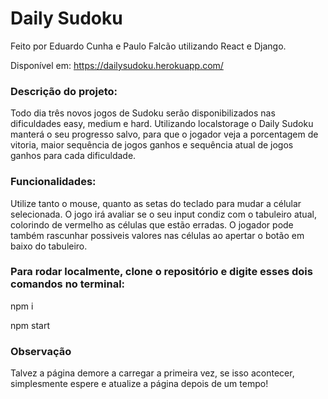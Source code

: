 # Daily Sudoku

Feito por Eduardo Cunha e Paulo Falcão utilizando React e Django.

Disponível em: https://dailysudoku.herokuapp.com/

### Descrição do projeto:
Todo dia três novos jogos de Sudoku serão disponibilizados nas dificuldades easy, medium e hard. Utilizando localstorage o Daily Sudoku manterá o seu progresso salvo, para que o jogador veja a porcentagem de vitoria, maior sequência de jogos ganhos e sequência atual de jogos ganhos para cada dificuldade.

### Funcionalidades:
Utilize tanto o mouse, quanto as setas do teclado para mudar a célular selecionada. O jogo irá avaliar se o seu input condiz com o tabuleiro atual, colorindo de vermelho as células que estão erradas. O jogador pode também rascunhar possiveis valores nas células ao apertar o botão em baixo do tabuleiro.

### Para rodar localmente, clone o repositório e digite esses dois comandos no terminal:
  npm i
  
  npm start
  
### Observação
Talvez a página demore a carregar a primeira vez, se isso acontecer, simplesmente espere e atualize a página depois de um tempo!

